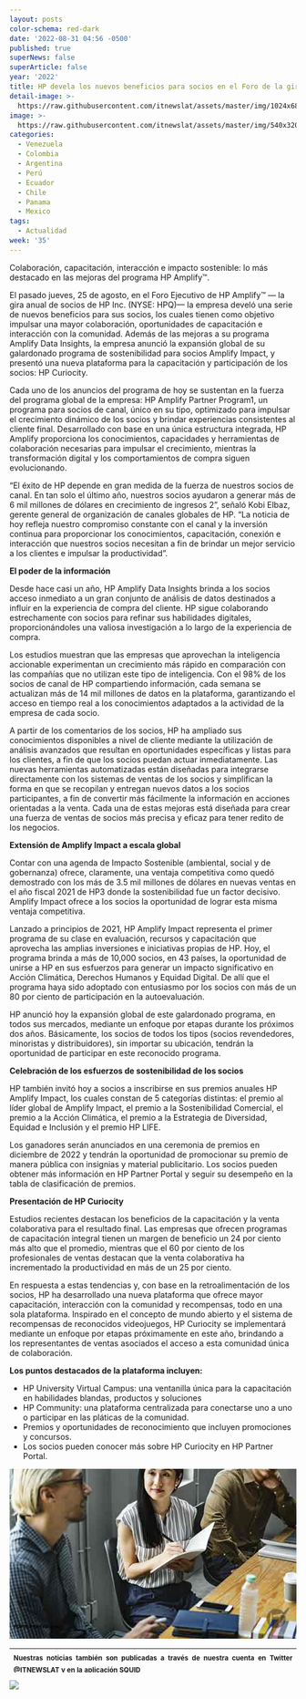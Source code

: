 ```yaml
---
layout: posts
color-schema: red-dark
date: '2022-08-31 04:56 -0500'
published: true
superNews: false
superArticle: false
year: '2022'
title: HP devela los nuevos beneficios para socios en el Foro de la gira Amplify
detail-image: >-
  https://raw.githubusercontent.com/itnewslat/assets/master/img/1024x680/Socio-de-Negocios-g.jpg
image: >-
  https://raw.githubusercontent.com/itnewslat/assets/master/img/540x320/Socio-de-Negocios-p.jpg
categories:
  - Venezuela
  - Colombia
  - Argentina
  - Perú
  - Ecuador
  - Chile
  - Panama
  - Mexico
tags:
  - Actualidad
week: '35'
---
```

Colaboración, capacitación, interacción e impacto sostenible: lo más destacado en las mejoras del programa HP Amplify™.

El pasado jueves, 25 de agosto, en el Foro Ejecutivo de HP Amplify™ — la gira anual de socios de HP Inc. (NYSE: HPQ)— la empresa develó una serie de nuevos beneficios para sus socios, los cuales tienen como objetivo impulsar una mayor colaboración, oportunidades de capacitación e interacción con la comunidad. Además de las mejoras a su programa Amplify Data Insights, la empresa anunció la expansión global de su galardonado programa de sostenibilidad para socios Amplify Impact, y presentó una nueva plataforma para la capacitación y participación de los socios: HP Curiocity.

Cada uno de los anuncios del programa de hoy se sustentan en la fuerza del programa global de la empresa: HP Amplify Partner Program1, un programa para socios de canal, único en su tipo, optimizado para impulsar el crecimiento dinámico de los socios y brindar experiencias consistentes al cliente final. Desarrollado con base en una única estructura integrada, HP Amplify proporciona los conocimientos, capacidades y herramientas de colaboración necesarias para impulsar el crecimiento, mientras la transformación digital y los comportamientos de compra siguen evolucionando.

“El éxito de HP depende en gran medida de la fuerza de nuestros socios de canal. En tan solo el último año, nuestros socios ayudaron a generar más de 6 mil millones de dólares en crecimiento de ingresos 2”, señaló Kobi Elbaz, gerente general de organización de canales globales de HP. “La noticia de hoy refleja nuestro compromiso constante con el canal y la inversión continua para proporcionar los conocimientos, capacitación, conexión e interacción que nuestros socios necesitan a fin de brindar un mejor servicio a los clientes e impulsar la productividad”.

**El poder de la información**

Desde hace casi un año, HP Amplify Data Insights brinda a los socios acceso inmediato a un gran conjunto de análisis de datos destinados a influir en la experiencia de compra del cliente. HP sigue colaborando estrechamente con socios para refinar sus habilidades digitales, proporcionándoles una valiosa investigación a lo largo de la experiencia de compra.

Los estudios muestran que las empresas que aprovechan la inteligencia accionable experimentan un crecimiento más rápido en comparación con las compañías que no utilizan este tipo de inteligencia. Con el 98% de los socios de canal de HP compartiendo información, cada semana se actualizan más de 14 mil millones de datos en la plataforma, garantizando el acceso en tiempo real a los conocimientos adaptados a la actividad de la empresa de cada socio.

A partir de los comentarios de los socios, HP ha ampliado sus conocimientos disponibles a nivel de cliente mediante la utilización de análisis avanzados que resultan en oportunidades específicas y listas para los clientes, a fin de que los socios puedan actuar inmediatamente. Las nuevas herramientas automatizadas están diseñadas para integrarse directamente con los sistemas de ventas de los socios y simplifican la forma en que se recopilan y entregan nuevos datos a los socios participantes, a fin de convertir más fácilmente la información en acciones orientadas a la venta. Cada una de estas mejoras está diseñada para crear una fuerza de ventas de socios más precisa y eficaz para tener redito de los negocios.

**Extensión de Amplify Impact a escala global**

Contar con una agenda de Impacto Sostenible (ambiental, social y de gobernanza) ofrece, claramente, una ventaja competitiva como quedó demostrado con los más de 3.5 mil millones de dólares en nuevas ventas en el año fiscal 2021 de HP3 donde la sostenibilidad fue un factor decisivo. Amplify Impact ofrece a los socios la oportunidad de lograr esta misma ventaja competitiva.

Lanzado a principios de 2021, HP Amplify Impact representa el primer programa de su clase en evaluación, recursos y capacitación que aprovecha las amplias inversiones e iniciativas propias de HP. Hoy, el programa brinda a más de 10,000 socios, en 43 países, la oportunidad de unirse a HP en sus esfuerzos para generar un impacto significativo en Acción Climática, Derechos Humanos y Equidad Digital. De allí que el programa haya sido adoptado con entusiasmo por los socios con más de un 80 por ciento de participación en la autoevaluación.

HP anunció hoy la expansión global de este galardonado programa, en todos sus mercados, mediante un enfoque por etapas durante los próximos dos años. Básicamente, los socios de todos los tipos (socios revendedores, minoristas y distribuidores), sin importar su ubicación, tendrán la oportunidad de participar en este reconocido programa.

**Celebración de los esfuerzos de sostenibilidad de los socios**

HP también invitó hoy a socios a inscribirse en sus premios anuales HP Amplify Impact, los cuales constan de 5 categorías distintas: el premio al líder global de Amplify Impact, el premio a la Sostenibilidad Comercial, el premio a la Acción Climática, el premio a la Estrategia de Diversidad, Equidad e Inclusión y el premio HP LIFE.

Los ganadores serán anunciados en una ceremonia de premios en diciembre de 2022 y tendrán la oportunidad de promocionar su premio de manera pública con insignias y material publicitario. Los socios pueden obtener más información en HP Partner Portal y seguir su desempeño en la tabla de clasificación de premios.

**Presentación de HP Curiocity**

Estudios recientes destacan los beneficios de la capacitación y la venta colaborativa para el resultado final. Las empresas que ofrecen programas de capacitación integral tienen un margen de beneficio un 24 por ciento más alto que el promedio, mientras que el 60 por ciento de los profesionales de ventas destacan que la venta colaborativa ha incrementado la productividad en más de un 25 por ciento.

En respuesta a estas tendencias y, con base en la retroalimentación de los socios, HP ha desarrollado una nueva plataforma que ofrece mayor capacitación, interacción con la comunidad y recompensas, todo en una sola plataforma. Inspirado en el concepto de mundo abierto y el sistema de recompensas de reconocidos videojuegos, HP Curiocity se implementará mediante un enfoque por etapas próximamente en este año, brindando a los representantes de ventas asociados el acceso a esta comunidad única de colaboración. 

**Los puntos destacados de la plataforma incluyen:**

- HP University Virtual Campus: una ventanilla única para la capacitación en habilidades blandas, productos y soluciones
- HP Community: una plataforma centralizada para conectarse uno a uno o participar en las pláticas de la comunidad.
- Premios y oportunidades de reconocimiento que incluyen promociones y concursos.
- Los socios pueden conocer más sobre HP Curiocity en HP Partner Portal.

![](https://raw.githubusercontent.com/itnewslat/assets/master/img/540x320/Socio-de-Negocios-p.jpg)

<table style="height: 42px;" width="569">
<tbody>
<tr>
<td style="text-align: justify;"><sub><strong>Nuestras noticias también son publicadas a través de nuestra cuenta en Twitter <a href="https://twitter.com/itnewslat?lang=es">@ITNEWSLAT</a> y en la aplicación <a href="https://squidapp.co/en/">SQUID</a></strong></sub></td>
</tr>
</tbody>
</table>

<img src="https://tracker.metricool.com/c3po.jpg?hash=56f88a41e39ab42c063cc51676587a04"/>
